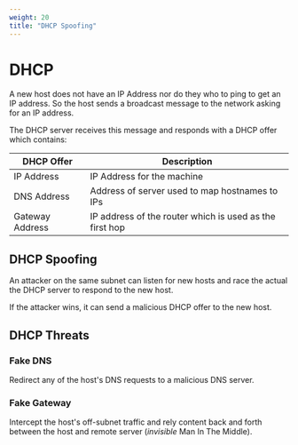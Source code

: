 ```yaml
---
weight: 20
title: "DHCP Spoofing"
---
```


# DHCP

A new host does not have an IP Address nor do they who to ping to get an IP address. So the host sends a broadcast message to the network asking for an IP address.

The DHCP server receives this message and responds with a DHCP offer which contains:

| DHCP Offer | Description |
| --- | --- |
| IP Address |  IP Address for the machine |
| DNS Address | Address of server used to map hostnames to IPs |
| Gateway Address | IP address of the router which is used as the first hop  |

## DHCP Spoofing

An attacker on the same subnet can listen for new hosts and race the actual the DHCP server to respond to the new host.

If the attacker wins, it can send a malicious DHCP offer to the new host.

## DHCP Threats

### Fake DNS

Redirect any of the host's DNS requests to a malicious DNS server.

### Fake Gateway

Intercept the host's off-subnet traffic and rely content back and forth between the host and remote server (*invisible* Man In The Middle).

